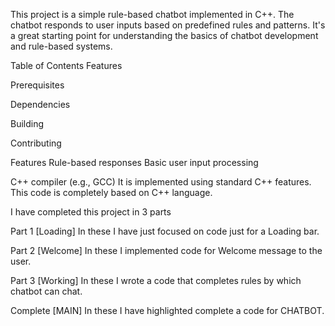 This project is a simple rule-based chatbot implemented in C++. The chatbot responds to user inputs based on predefined rules and patterns. It's a great starting point for understanding the basics of chatbot development and rule-based systems.

Table of Contents
Features

Prerequisites

Dependencies

Building

Contributing

Features
Rule-based responses
Basic user input processing

C++ compiler (e.g., GCC)
 It is implemented using standard C++ features. This code is completely based on C++ language.


I have completed this project in 3 parts

Part 1 [Loading]
In these I have just focused on code just for a Loading bar.

Part 2 [Welcome]
In these I implemented code for Welcome message to the user.

Part 3 [Working]
In these I wrote a code that completes rules by which chatbot can chat.

Complete [MAIN]
In these I have highlighted complete a code for CHATBOT.